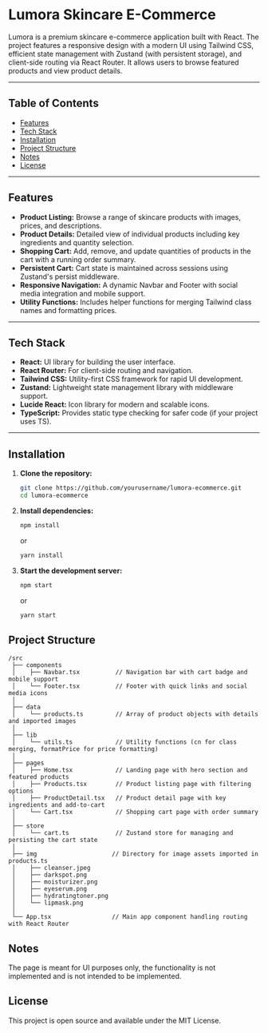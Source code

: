 # Lumora Skincare E-Commerce

Lumora is a premium skincare e-commerce application built with React. The project features a responsive design with a modern UI using Tailwind CSS, efficient state management with Zustand (with persistent storage), and client-side routing via React Router. It allows users to browse featured products and view product details.

---

## Table of Contents

- [Features](#features)
- [Tech Stack](#tech-stack)
- [Installation](#installation)
- [Project Structure](#project-structure)
- [Notes](#notes)
- [License](#license)

---

## Features

- **Product Listing:** Browse a range of skincare products with images, prices, and descriptions.
- **Product Details:** Detailed view of individual products including key ingredients and quantity selection.
- **Shopping Cart:** Add, remove, and update quantities of products in the cart with a running order summary.
- **Persistent Cart:** Cart state is maintained across sessions using Zustand's persist middleware.
- **Responsive Navigation:** A dynamic Navbar and Footer with social media integration and mobile support.
- **Utility Functions:** Includes helper functions for merging Tailwind class names and formatting prices.

---

## Tech Stack

- **React:** UI library for building the user interface.
- **React Router:** For client-side routing and navigation.
- **Tailwind CSS:** Utility-first CSS framework for rapid UI development.
- **Zustand:** Lightweight state management library with middleware support.
- **Lucide React:** Icon library for modern and scalable icons.
- **TypeScript:** Provides static type checking for safer code (if your project uses TS).

---

## Installation

1. **Clone the repository:**

   ```bash
   git clone https://github.com/yourusername/lumora-ecommerce.git
   cd lumora-ecommerce
   ```

2. **Install dependencies:**

   ```bash
   npm install
    ```
    or
    ```bash
    yarn install
   ```

3. **Start the development server:**

   ```bash
   npm start
    ```
    or
    ```bash
    yarn start
   ```

## Project Structure

```
/src
 ├── components
 │    ├── Navbar.tsx          // Navigation bar with cart badge and mobile support
 │    └── Footer.tsx          // Footer with quick links and social media icons
 │
 ├── data
 │    └── products.ts         // Array of product objects with details and imported images
 │
 ├── lib
 │    └── utils.ts            // Utility functions (cn for class merging, formatPrice for price formatting)
 │
 ├── pages
 │    ├── Home.tsx            // Landing page with hero section and featured products
 │    ├── Products.tsx        // Product listing page with filtering options
 │    ├── ProductDetail.tsx   // Product detail page with key ingredients and add-to-cart
 │    └── Cart.tsx            // Shopping cart page with order summary
 │
 ├── store
 │    └── cart.ts             // Zustand store for managing and persisting the cart state
 │
 ├── img                     // Directory for image assets imported in products.ts
 │    ├── cleanser.jpeg
 │    ├── darkspot.png
 │    ├── moisturizer.png
 │    ├── eyeserum.png
 │    ├── hydratingtoner.png
 │    └── lipmask.png
 │
 └── App.tsx                 // Main app component handling routing with React Router
```

## Notes

The page is meant for UI purposes only, the functionality is not implemented and is not intended to be implemented.

## License

This project is open source and available under the MIT License.

